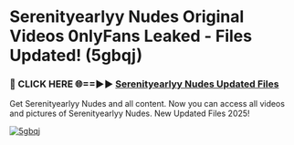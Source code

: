 # Serenityearlyy Nudes Original Videos 0nlyFans Leaked - Files Updated! (5gbqj)

<h3>🔴 CLICK HERE 🌐==►► <a href="https://tinyurl.com/5h6xmrr3" rel="nofollow">Serenityearlyy Nudes Updated Files</a></h3>

Get Serenityearlyy Nudes and all content. Now you can access all videos and pictures of Serenityearlyy Nudes. New Updated Files 2025!

[![5gbqj](https://i.imgur.com/KVD873Z.gif)](https://tinyurl.com/5h6xmrr3)
